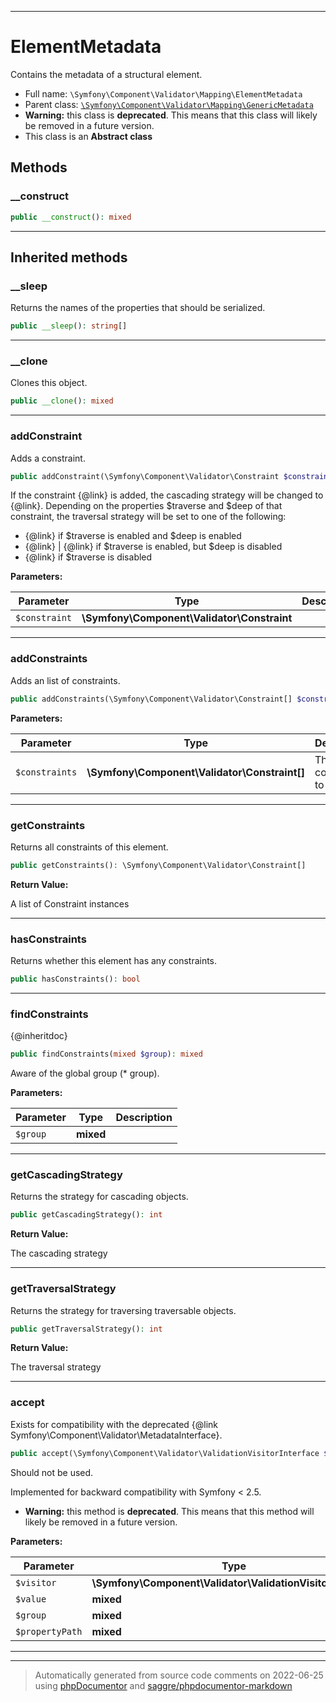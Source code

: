 ***

# ElementMetadata

Contains the metadata of a structural element.



* Full name: `\Symfony\Component\Validator\Mapping\ElementMetadata`
* Parent class: [`\Symfony\Component\Validator\Mapping\GenericMetadata`](./GenericMetadata.md)
* **Warning:** this class is **deprecated**. This means that this class will likely be removed in a future version.
* This class is an **Abstract class**




## Methods


### __construct



```php
public __construct(): mixed
```











***


## Inherited methods


### __sleep

Returns the names of the properties that should be serialized.

```php
public __sleep(): string[]
```











***

### __clone

Clones this object.

```php
public __clone(): mixed
```











***

### addConstraint

Adds a constraint.

```php
public addConstraint(\Symfony\Component\Validator\Constraint $constraint): $this
```

If the constraint {@link} is added, the cascading strategy will be
changed to {@link}. Depending on the
properties $traverse and $deep of that constraint, the traversal strategy
will be set to one of the following:

 - {@link} if $traverse is enabled and $deep
   is enabled
 - {@link} | {@link}
   if $traverse is enabled, but $deep is disabled
 - {@link} if $traverse is disabled






**Parameters:**

| Parameter | Type | Description |
|-----------|------|-------------|
| `$constraint` | **\Symfony\Component\Validator\Constraint** |  |




***

### addConstraints

Adds an list of constraints.

```php
public addConstraints(\Symfony\Component\Validator\Constraint[] $constraints): $this
```








**Parameters:**

| Parameter | Type | Description |
|-----------|------|-------------|
| `$constraints` | **\Symfony\Component\Validator\Constraint[]** | The constraints to add |




***

### getConstraints

Returns all constraints of this element.

```php
public getConstraints(): \Symfony\Component\Validator\Constraint[]
```









**Return Value:**

A list of Constraint instances



***

### hasConstraints

Returns whether this element has any constraints.

```php
public hasConstraints(): bool
```











***

### findConstraints

{@inheritdoc}

```php
public findConstraints(mixed $group): mixed
```

Aware of the global group (* group).






**Parameters:**

| Parameter | Type | Description |
|-----------|------|-------------|
| `$group` | **mixed** |  |




***

### getCascadingStrategy

Returns the strategy for cascading objects.

```php
public getCascadingStrategy(): int
```









**Return Value:**

The cascading strategy



***

### getTraversalStrategy

Returns the strategy for traversing traversable objects.

```php
public getTraversalStrategy(): int
```









**Return Value:**

The traversal strategy



***

### accept

Exists for compatibility with the deprecated
{@link Symfony\Component\Validator\MetadataInterface}.

```php
public accept(\Symfony\Component\Validator\ValidationVisitorInterface $visitor, mixed $value, mixed $group, mixed $propertyPath): mixed
```

Should not be used.

Implemented for backward compatibility with Symfony < 2.5.




* **Warning:** this method is **deprecated**. This means that this method will likely be removed in a future version.



**Parameters:**

| Parameter | Type | Description |
|-----------|------|-------------|
| `$visitor` | **\Symfony\Component\Validator\ValidationVisitorInterface** |  |
| `$value` | **mixed** |  |
| `$group` | **mixed** |  |
| `$propertyPath` | **mixed** |  |




***


***
> Automatically generated from source code comments on 2022-06-25 using [phpDocumentor](http://www.phpdoc.org/) and [saggre/phpdocumentor-markdown](https://github.com/Saggre/phpDocumentor-markdown)
